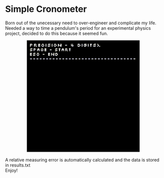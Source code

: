 # Simple Cronometer
Born out of the unecessary need to over-engineer and complicate my life. </br>
Needed a way to time a pendulum's period for an experimental physics project, decided to do this because it seemed fun. </br>
<p align="center">
  <img src="preview.gif" />
</p>
A relative measuring error is automatically calculated and the data is stored in results.txt </br>
Enjoy!
